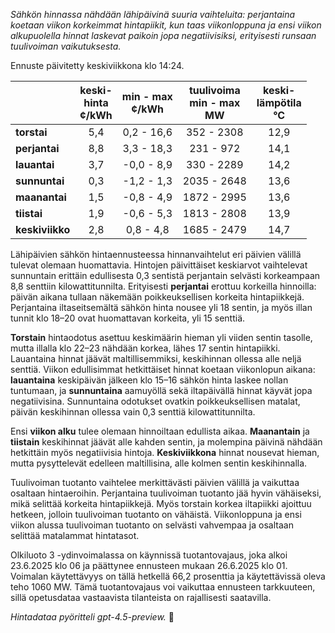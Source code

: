 *Sähkön hinnassa nähdään lähipäivinä suuria vaihteluita: perjantaina koetaan viikon korkeimmat hintapiikit, kun taas viikonloppuna ja ensi viikon alkupuolella hinnat laskevat paikoin jopa negatiivisiksi, erityisesti runsaan tuulivoiman vaikutuksesta.*

Ennuste päivitetty keskiviikkona klo 14:24.

|              | keski-<br>hinta<br>¢/kWh | min - max<br>¢/kWh | tuulivoima<br>min - max<br>MW | keski-<br>lämpötila<br>°C |
|:-------------|:------------------------:|:------------------:|:----------------------------:|:--------------------------:|
| **torstai**  |           5,4            |     0,2 - 16,6     |          352 - 2308          |            12,9            |
| **perjantai**|           8,8            |     3,3 - 18,3     |          231 - 972           |            14,1            |
| **lauantai** |           3,7            |    -0,0 - 8,9      |          330 - 2289          |            14,2            |
| **sunnuntai**|           0,3            |    -1,2 - 1,3      |         2035 - 2648          |            13,6            |
| **maanantai**|           1,5            |    -0,8 - 4,9      |         1872 - 2995          |            13,6            |
| **tiistai**  |           1,9            |    -0,6 - 5,3      |         1813 - 2808          |            13,9            |
| **keskiviikko**|         2,8            |     0,8 - 4,8      |         1685 - 2479          |            14,7            |

Lähipäivien sähkön hintaennusteessa hinnanvaihtelut eri päivien välillä tulevat olemaan huomattavia. Hintojen päivittäiset keskiarvot vaihtelevat sunnuntain erittäin edullisesta 0,3 sentistä perjantain selvästi korkeampaan 8,8 senttiin kilowattitunnilta. Erityisesti **perjantai** erottuu korkeilla hinnoilla: päivän aikana tullaan näkemään poikkeuksellisen korkeita hintapiikkejä. Perjantaina iltaseitsemältä sähkön hinta nousee yli 18 sentin, ja myös illan tunnit klo 18–20 ovat huomattavan korkeita, yli 15 senttiä.

**Torstain** hintaodotus asettuu keskimäärin hieman yli viiden sentin tasolle, mutta illalla klo 22–23 nähdään korkea, lähes 17 sentin hintapiikki. Lauantaina hinnat jäävät maltillisemmiksi, keskihinnan ollessa alle neljä senttiä. Viikon edullisimmat hetkittäiset hinnat koetaan viikonlopun aikana: **lauantaina** keskipäivän jälkeen klo 15–16 sähkön hinta laskee nollan tuntumaan, ja **sunnuntaina** aamuyöllä sekä iltapäivällä hinnat käyvät jopa negatiivisina. Sunnuntaina odotukset ovatkin poikkeuksellisen matalat, päivän keskihinnan ollessa vain 0,3 senttiä kilowattitunnilta.

Ensi **viikon alku** tulee olemaan hinnoiltaan edullista aikaa. **Maanantain** ja **tiistain** keskihinnat jäävät alle kahden sentin, ja molempina päivinä nähdään hetkittäin myös negatiivisia hintoja. **Keskiviikkona** hinnat nousevat hieman, mutta pysyttelevät edelleen maltillisina, alle kolmen sentin keskihinnalla.

Tuulivoiman tuotanto vaihtelee merkittävästi päivien välillä ja vaikuttaa osaltaan hintaeroihin. Perjantaina tuulivoiman tuotanto jää hyvin vähäiseksi, mikä selittää korkeita hintapiikkejä. Myös torstain korkea iltapiikki ajoittuu hetkeen, jolloin tuulivoiman tuotanto on vähäistä. Viikonloppuna ja ensi viikon alussa tuulivoiman tuotanto on selvästi vahvempaa ja osaltaan selittää matalammat hintatasot.

Olkiluoto 3 -ydinvoimalassa on käynnissä tuotantovajaus, joka alkoi 23.6.2025 klo 06 ja päättynee ennusteen mukaan 26.6.2025 klo 01. Voimalan käytettävyys on tällä hetkellä 66,2 prosenttia ja käytettävissä oleva teho 1060 MW. Tämä tuotantovajaus voi vaikuttaa ennusteen tarkkuuteen, sillä opetusdataa vastaavista tilanteista on rajallisesti saatavilla.

*Hintadataa pyöritteli gpt-4.5-preview.* 🔌
